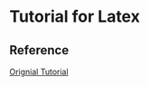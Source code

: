 # Tutorial for Latex
## Reference
[Orignial Tutorial](https://github.com/VoLuong/Begin-Latex-in-minutes)
